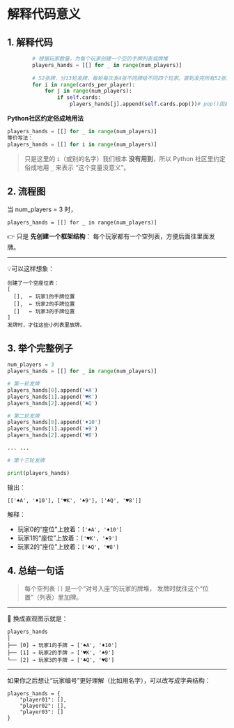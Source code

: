 # 解释代码意义





## 1. 解释代码

```python
        # 根据玩家数量，为每个玩家创建一个空的手牌列表或牌堆
        players_hands = [[] for _ in range(num_players)]
        
        # 52张牌，分13轮发牌，每轮每次发4张不同牌给不同四个玩家。直到发完所有52张牌。
        for i in range(cards_per_player):
            for j in range(num_players):
                if self.cards:
                    players_hands[j].append(self.cards.pop())# pop()函数表示从上面第一张牌开始发牌
```





**Python社区约定俗成地用法**

```python
players_hands = [[] for _ in range(num_players)]
等价写法：
players_hands = [[] for i in range(num_players)]
```

> 只是这里的 `i`（或别的名字）我们根本 **没有用到**，所以 Python 社区里约定俗成地用 `_` 来表示 “这个变量没意义”。







## 2. 流程图

当 num_players = 3 时，

```
players_hands = [[] for _ in range(num_players)]
```

👉 只是 **先创建一个框架结构**：
 每个玩家都有一个空列表，方便后面往里面发牌。

------

💡可以这样想象：

```
创建了一个空座位表：
[
  [],  ← 玩家1的手牌位置
  [],  ← 玩家2的手牌位置
  []   ← 玩家3的手牌位置
]
发牌时，才往这些小列表里放牌。
```





## 3. 举个完整例子

```python
num_players = 3
players_hands = [[] for _ in range(num_players)]

# 第一轮发牌
players_hands[0].append('♠A')
players_hands[1].append('♥K')
players_hands[2].append('♣Q')

# 第二轮发牌
players_hands[0].append('♦10')
players_hands[1].append('♠9')
players_hands[2].append('♥8')

... ...

# 第十三轮发牌

print(players_hands)
```

输出：

```
[['♠A', '♦10'], ['♥K', '♠9'], ['♣Q', '♥8']]
```

解释：

- 玩家0的“座位”上放着：`['♠A', '♦10']`
- 玩家1的“座位”上放着：`['♥K', '♠9']`
- 玩家2的“座位”上放着：`['♣Q', '♥8']`







## 4. 总结一句话

> 每个空列表 `[]` 是一个“对号入座”的玩家的牌堆，
>  发牌时就往这个“位置”（列表）里加牌。

------

🧩 换成直观图示就是：

```
players_hands
│
├── [0] → 玩家1的手牌 → ['♠A', '♦10']
├── [1] → 玩家2的手牌 → ['♥K', '♠9']
└── [2] → 玩家3的手牌 → ['♣Q', '♥8']
```

------

如果你之后想让“玩家编号”更好理解（比如用名字），可以改写成字典结构：

```
players_hands = {
    "player01": [],
    "player02": [],
    "player03": []
}
```
